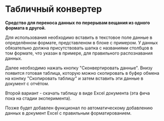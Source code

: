 # Табличный конвертер

**Средство для переноса данных по перерывам вещания из одного формата в другой.**

Для использования необходимо вставить в текстовое поле данные в определённом формате, представленом в блоке с примером. У данных обязательно должна присутствовать шапка с названиями столбцов в том формате, что указан в примере, для правильного распознавания данных.

Далее необходимо нажать кнопку "Сконвертировать данные". Внизу появится готовая таблица, которую можно скопировать в буфер обмена на конпку "Скопировать таблицу" и затем вставить эти данные в документ с отчётом.

Второй вариант - скачать таблицу в виде Excel документа (эта фича пока на стадии эксперимента).

Позже будет добавлен функционал по автоматическому добавлению данных в документ Excel с правильным форматированием.
